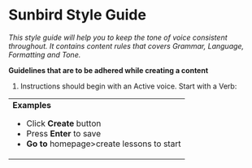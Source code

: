# Sunbird Style Guide

*This style guide will help you to keep the tone of voice consistent throughout. It contains content rules that covers Grammar, Language, Formatting and Tone.*

**Guidelines that are to be adhered while creating a content**

1. Instructions should begin with an Active voice. Start with a Verb:
      
<table>
      <tr>
      <td><strong>Examples</strong>
            <ul>
                  <li> Click <strong>Create</strong> button</li>
                  <li> Press <strong>Enter</strong> to save</li>
                  <li><strong> Go to</strong> homepage>create lessons to start</li>
            </ul>
      </td>
      </tr>
       
      
